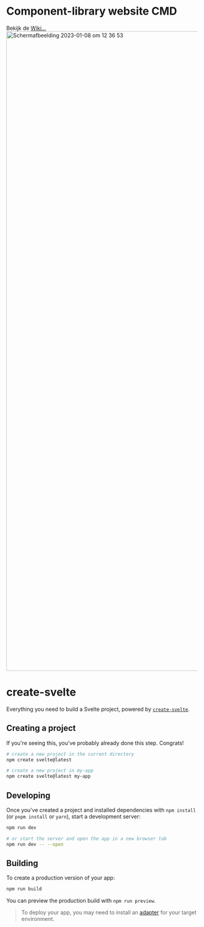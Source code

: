 # Component-library website CMD
Bekijk de [Wiki...](https://github.com/EmonaSantiago/dont-repeat-yourself-component-library/wiki)
<img width="1680" alt="Schermafbeelding 2023-01-08 om 12 36 53" src="https://user-images.githubusercontent.com/90447045/211194165-0f149dfb-cd2f-4fa0-a8bf-afbf29cbaa0a.png">


# create-svelte

Everything you need to build a Svelte project, powered by [`create-svelte`](https://github.com/sveltejs/kit/tree/master/packages/create-svelte).

## Creating a project

If you're seeing this, you've probably already done this step. Congrats!

```bash
# create a new project in the current directory
npm create svelte@latest

# create a new project in my-app
npm create svelte@latest my-app
```

## Developing

Once you've created a project and installed dependencies with `npm install` (or `pnpm install` or `yarn`), start a development server:

```bash
npm run dev

# or start the server and open the app in a new browser tab
npm run dev -- --open
```

## Building

To create a production version of your app:

```bash
npm run build
```

You can preview the production build with `npm run preview`.

> To deploy your app, you may need to install an [adapter](https://kit.svelte.dev/docs/adapters) for your target environment.
